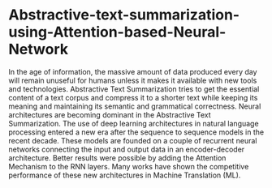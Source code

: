 # Abstractive-text-summarization-using-Attention-based-Neural-Network

In the age of information, the massive amount of data produced every day will remain unuseful for humans unless it makes it available with new tools and technologies. Abstractive Text Summarization tries to get the essential content of a text corpus and compress it to a shorter text while keeping its meaning and maintaining its semantic and grammatical correctness. Neural architectures are becoming dominant in the Abstractive Text Summarization. The use of deep learning architectures in natural language processing entered a new era after the sequence to sequence models in the recent decade. These models are founded on a couple of recurrent neural networks connecting the input and output data in an encoder-decoder architecture. Better results were possible by adding the Attention Mechanism to the RNN layers. Many works have shown the competitive performance of these new architectures in Machine Translation (ML). 

